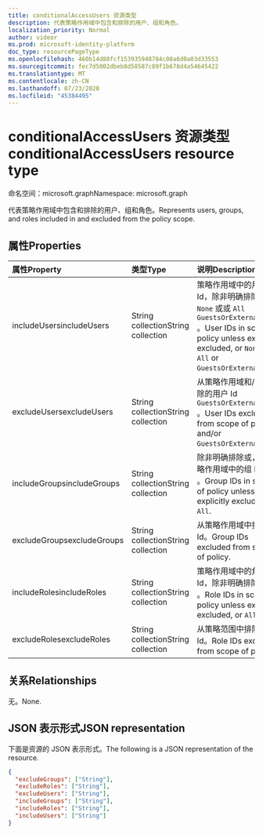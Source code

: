 ```yaml
---
title: conditionalAccessUsers 资源类型
description: 代表策略作用域中包含和排除的用户、组和角色。
localization_priority: Normal
author: videor
ms.prod: microsoft-identity-platform
doc_type: resourcePageType
ms.openlocfilehash: 460b14d88fcf153935948784c08a6d0a03d33553
ms.sourcegitcommit: fec7d5002dbeb8d58587c89f1b678d4a54645422
ms.translationtype: MT
ms.contentlocale: zh-CN
ms.lasthandoff: 07/23/2020
ms.locfileid: "45384495"
---
```

# <a name="conditionalaccessusers-resource-type"></a><span data-ttu-id="2d13d-103">conditionalAccessUsers 资源类型</span><span class="sxs-lookup"><span data-stu-id="2d13d-103">conditionalAccessUsers resource type</span></span>

<span data-ttu-id="2d13d-104">命名空间：microsoft.graph</span><span class="sxs-lookup"><span data-stu-id="2d13d-104">Namespace: microsoft.graph</span></span>

<span data-ttu-id="2d13d-105">代表策略作用域中包含和排除的用户、组和角色。</span><span class="sxs-lookup"><span data-stu-id="2d13d-105">Represents users, groups, and roles included in and excluded from the policy scope.</span></span>

## <a name="properties"></a><span data-ttu-id="2d13d-106">属性</span><span class="sxs-lookup"><span data-stu-id="2d13d-106">Properties</span></span>

| <span data-ttu-id="2d13d-107">属性</span><span class="sxs-lookup"><span data-stu-id="2d13d-107">Property</span></span>     | <span data-ttu-id="2d13d-108">类型</span><span class="sxs-lookup"><span data-stu-id="2d13d-108">Type</span></span>        | <span data-ttu-id="2d13d-109">说明</span><span class="sxs-lookup"><span data-stu-id="2d13d-109">Description</span></span> |
|:-------------|:------------|:------------|
| <span data-ttu-id="2d13d-110">includeUsers</span><span class="sxs-lookup"><span data-stu-id="2d13d-110">includeUsers</span></span> | <span data-ttu-id="2d13d-111">String collection</span><span class="sxs-lookup"><span data-stu-id="2d13d-111">String collection</span></span> | <span data-ttu-id="2d13d-112">策略作用域中的用户 Id，除非明确排除或 `None` 或或 `All` `GuestsOrExternalUsers` 。</span><span class="sxs-lookup"><span data-stu-id="2d13d-112">User IDs in scope of policy unless explicitly excluded, or `None` or `All` or `GuestsOrExternalUsers`.</span></span> |
| <span data-ttu-id="2d13d-113">excludeUsers</span><span class="sxs-lookup"><span data-stu-id="2d13d-113">excludeUsers</span></span> | <span data-ttu-id="2d13d-114">String collection</span><span class="sxs-lookup"><span data-stu-id="2d13d-114">String collection</span></span> | <span data-ttu-id="2d13d-115">从策略作用域和/或中排除的用户 Id `GuestsOrExternalUsers` 。</span><span class="sxs-lookup"><span data-stu-id="2d13d-115">User IDs excluded from scope of policy and/or `GuestsOrExternalUsers`.</span></span> |
| <span data-ttu-id="2d13d-116">includeGroups</span><span class="sxs-lookup"><span data-stu-id="2d13d-116">includeGroups</span></span> | <span data-ttu-id="2d13d-117">String collection</span><span class="sxs-lookup"><span data-stu-id="2d13d-117">String collection</span></span> | <span data-ttu-id="2d13d-118">除非明确排除或，否则策略作用域中的组 Id `All` 。</span><span class="sxs-lookup"><span data-stu-id="2d13d-118">Group IDs in scope of policy unless explicitly excluded, or `All`.</span></span> |
| <span data-ttu-id="2d13d-119">excludeGroups</span><span class="sxs-lookup"><span data-stu-id="2d13d-119">excludeGroups</span></span> | <span data-ttu-id="2d13d-120">String collection</span><span class="sxs-lookup"><span data-stu-id="2d13d-120">String collection</span></span> | <span data-ttu-id="2d13d-121">从策略作用域中排除的组 Id。</span><span class="sxs-lookup"><span data-stu-id="2d13d-121">Group IDs excluded from scope of policy.</span></span> |
| <span data-ttu-id="2d13d-122">includeRoles</span><span class="sxs-lookup"><span data-stu-id="2d13d-122">includeRoles</span></span> | <span data-ttu-id="2d13d-123">String collection</span><span class="sxs-lookup"><span data-stu-id="2d13d-123">String collection</span></span> | <span data-ttu-id="2d13d-124">策略作用域中的角色 Id，除非明确排除或 `All` 。</span><span class="sxs-lookup"><span data-stu-id="2d13d-124">Role IDs in scope of policy unless explicitly excluded, or `All`.</span></span> |
| <span data-ttu-id="2d13d-125">excludeRoles</span><span class="sxs-lookup"><span data-stu-id="2d13d-125">excludeRoles</span></span> | <span data-ttu-id="2d13d-126">String collection</span><span class="sxs-lookup"><span data-stu-id="2d13d-126">String collection</span></span> | <span data-ttu-id="2d13d-127">从策略范围中排除的角色 Id。</span><span class="sxs-lookup"><span data-stu-id="2d13d-127">Role IDs excluded from scope of policy.</span></span> |

## <a name="relationships"></a><span data-ttu-id="2d13d-128">关系</span><span class="sxs-lookup"><span data-stu-id="2d13d-128">Relationships</span></span>

<span data-ttu-id="2d13d-129">无。</span><span class="sxs-lookup"><span data-stu-id="2d13d-129">None.</span></span>

## <a name="json-representation"></a><span data-ttu-id="2d13d-130">JSON 表示形式</span><span class="sxs-lookup"><span data-stu-id="2d13d-130">JSON representation</span></span>

<span data-ttu-id="2d13d-131">下面是资源的 JSON 表示形式。</span><span class="sxs-lookup"><span data-stu-id="2d13d-131">The following is a JSON representation of the resource.</span></span>

<!-- {
  "blockType": "resource",
  "optionalProperties": [
    "includeUsers",
    "excludeUsers",
    "includeGroups",
    "excludeGroups",
    "includeRoles",
    "excludeRoles"
  ],
  "@odata.type": "microsoft.graph.conditionalAccessUsers",
  "baseType": null
}-->

```json
{
  "excludeGroups": ["String"],
  "excludeRoles": ["String"],
  "excludeUsers": ["String"],
  "includeGroups": ["String"],
  "includeRoles": ["String"],
  "includeUsers": ["String"]
}
```

<!-- uuid: 16cd6b66-4b1a-43a1-adaf-3a886856ed98
2019-02-04 14:57:30 UTC -->
<!-- {
  "type": "#page.annotation",
  "description": "conditionalAccessUsers resource",
  "keywords": "",
  "section": "documentation",
  "tocPath": ""
}-->
